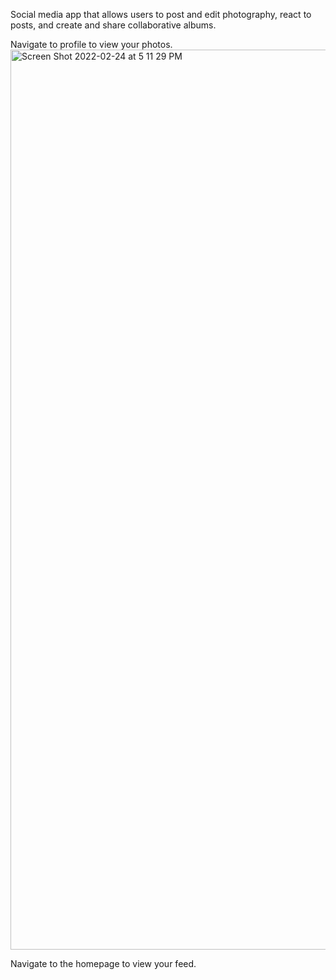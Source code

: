 Social media app that allows users to post and edit photography, react to posts, and create and share collaborative albums. 

Navigate to profile to view your photos.
<img width="1440" alt="Screen Shot 2022-02-24 at 5 11 29 PM" src="https://user-images.githubusercontent.com/61764962/155801167-2c6a58cd-9f92-4efa-b54d-935ef6859bac.png">

Navigate to the homepage to view your feed.  
